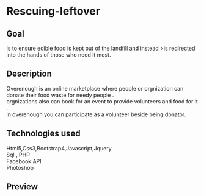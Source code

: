 # Rescuing-leftover

## Goal
Is to ensure edible food is kept out of the landfill and instead >is redirected into the hands of those who need it most.

## Description
Overenough is an online marketplace where people or orgnization can donate their food waste for needy people .
<br>
orgnizations also can book for an event to provide volunteers and food for it .
<br>
in overenough you can participate as a volunteer beside being donator.


## Technologies used
Html5,Css3,Bootstrap4,Javascript,Jquery <br>
Sql , PHP  <br>
Facebook API <br>
Photoshop

## Preview
